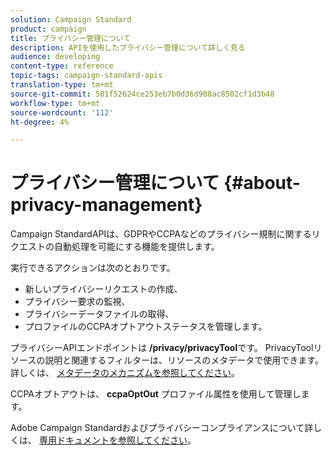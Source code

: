 ```yaml
---
solution: Campaign Standard
product: campaign
title: プライバシー管理について
description: APIを使用したプライバシー管理について詳しく見る
audience: developing
content-type: reference
topic-tags: campaign-standard-apis
translation-type: tm+mt
source-git-commit: 501f52624ce253eb7b0d36d908ac8502cf1d3b48
workflow-type: tm+mt
source-wordcount: '112'
ht-degree: 4%

---
```



# プライバシー管理について {#about-privacy-management}

Campaign StandardAPIは、GDPRやCCPAなどのプライバシー規制に関するリクエストの自動処理を可能にする機能を提供します。

実行できるアクションは次のとおりです。

* 新しいプライバシーリクエストの作成、
* プライバシー要求の監視、
* プライバシーデータファイルの取得、
* プロファイルのCCPAオプトアウトステータスを管理します。

プライバシーAPIエンドポイントは **/privacy/privacyTool**&#x200B;です。 PrivacyToolリソースの説明と関連するフィルターは、リソースのメタデータで使用できます。 詳しくは、 [メタデータのメカニズムを参照してください](../../api/using/metadata-mechanism.md)。

CCPAオプトアウトは、 **ccpaOptOut** プロファイル属性を使用して管理します。

Adobe Campaign Standardおよびプライバシーコンプライアンスについて詳しくは、 [専用ドキュメントを参照してください](https://helpx.adobe.com/jp/campaign/kb/acs-privacy.html)。
